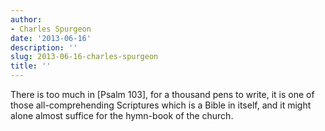 ```yaml
---
author:
- Charles Spurgeon
date: '2013-06-16'
description: ''
slug: 2013-06-16-charles-spurgeon
title: ''
---
```

There is too much in [Psalm 103], for a thousand pens to write, it is one of those all-comprehending Scriptures which is a Bible in itself, and it might alone almost suffice for the hymn-book of the church.



